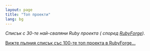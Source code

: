 ```yaml
---
layout: page
title: "Топ проекти"
lang: bg
---
```


*Списък с 30-те най-сваляни Ruby проекта ( според [RubyForge][1]).*

[Вижте пълния списък със 100-те топ проекта в RubyForge…][2]



[1]: http://rubyforge.org
[2]: http://rubyforge.org/top/toplist.php?type=downloads
